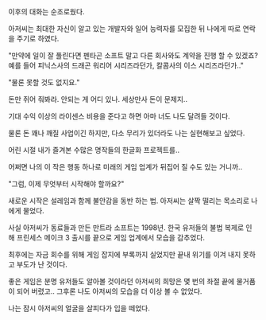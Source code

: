 이후의 대화는 순조로웠다.

아저씨는 최대한 자신이 알고 있는 개발자와 일어 능력자를 모집한 뒤 나에게 따로 연락을 주기로 하였다.

"만약에 일이 잘 풀린다면 펜타곤 소프트 말고 다른 회사와도 계약을 진행 할 수 있겠죠? 예를 들어 피닉스사의 드래곤 워리어 시리즈라던가, 칼콤사의 이스 시리즈라던가.."

"물론 못할 것도 없지요."

돈만 쥐어 줘봐라. 안되는 게 어디 있나. 세상만사 돈이 문제지..

기대 수익 이상의 라이센스 비용을 준다고 하면 아마 너도 나도 달려들 것이다.

물론 돈 꽤나 깨질 사업이긴 하지만, 다소 무리가 있더라도 나는 실현해보고 싶었다. 

어린 시절 내가 즐겨본 수많은 명작들의 한글화 프로젝트를..

어쩌면 나의 이 작은 행동 하나로 미래의 게임 업계가 뒤집어 질 수도 있는 거니까..

"그럼, 이제 무엇부터 시작해야 할까요?"

새로운 시작은 설레임과 함께 불안감을 동반 하는 법. 아저씨는 살짝 떨리는 목소리로 나에게 물었다. 

사실 아저씨가 동료들과 만든 만트라 소프트는 1998년. 한국 유저들의 불법 복제로 인해 프린세스 메이크 3 출시를 끝으로 게임 업계에서 모습을 감추었다.

최후에는 자금 회수를 위해 게임 잡지에 부록까지 실었지만 끝내 위기를 이겨 내지 못하고 부도가 난 것이다.

좋은 게임은 분명 유저들도 알아볼 것이라던 아저씨의 희망은 몇 번의 좌절 끝에 물거품이 되어 버렸고.. 그후론 나도 아저씨의 모습을 더 이상 볼 수 없었다.

나는 잠시 아저씨의 얼굴을 살피다가 입을 떼었다.